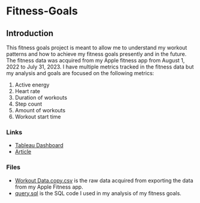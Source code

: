 # Fitness-Goals
## Introduction
This fitness goals project is meant to allow me to understand my workout patterns and how to achieve my fitness goals presently and in the future. The fitness data was acquired from my Apple fitness app from August 1, 2022 to July 31, 2023.
I have multiple metrics tracked in the fitness data but my analysis and goals are focused on the following metrics:
1. Active energy
2. Heart rate
3. Duration of workouts
4. Step count
5. Amount of workouts
6. Workout start time

### Links
* [Tableau Dashboard](https://public.tableau.com/views/WorkoutDashboard_16911053331560/FITNESSDASHBOARD?:language=en-US&:display_count=n&:origin=viz_share_link)
* [Article]()

### Files
* [Workout Data.copy.csv](https://github.com/bernie236/Fitness-Goals/blob/main/Workout%20Data.copy.csv) is the raw data acquired from exporting the data from my Apple Fitness app.
* [query.sql](https://github.com/bernie236/Fitness-Goals/blob/main/query.sql) is the SQL code I used in my analysis of my fitness goals. 

